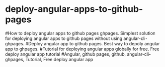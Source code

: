 # deploy-angular-apps-to-github-pages
#How to deploy angular apps to github pages ghpages. Simplest solution for deploying angular apps to github pages without using angular-cli-ghpages.
#Deploy angular app to github pages. Best way to depoly angular app to ghpages. 
#Tutorial for deploying angular apps globally for free. Free deploy angular app tutorial
#Angular, github pages, github, angular-cli-ghpages, Tutorial, Free deploy angular app
